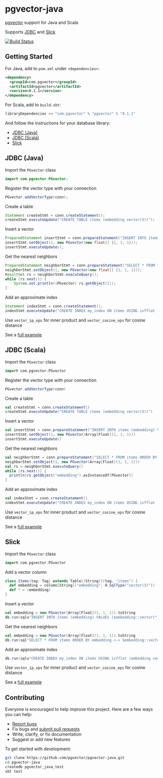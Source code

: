 # pgvector-java

[pgvector](https://github.com/pgvector/pgvector) support for Java and Scala

Supports [JDBC](https://docs.oracle.com/javase/tutorial/jdbc/basics/index.html) and [Slick](https://github.com/slick/slick)

[![Build Status](https://github.com/pgvector/pgvector-java/workflows/build/badge.svg?branch=master)](https://github.com/pgvector/pgvector-java/actions)

## Getting Started

For Java, add to `pom.xml` under `<dependencies>`:

```xml
<dependency>
  <groupId>com.pgvector</groupId>
  <artifactId>pgvector</artifactId>
  <version>0.1.1</version>
</dependency>
```

For Scala, add to `build.sbt`:

```sbt
libraryDependencies += "com.pgvector" % "pgvector" % "0.1.1"
```

And follow the instructions for your database library:

- [JDBC (Java)](#jdbc-java)
- [JDBC (Scala)](#jdbc-scala)
- [Slick](#slick)

## JDBC (Java)

Import the `PGvector` class

```java
import com.pgvector.PGvector;
```

Register the vector type with your connection

```java
PGvector.addVectorType(conn);
```

Create a table

```java
Statement createStmt = conn.createStatement();
createStmt.executeUpdate("CREATE TABLE items (embedding vector(3))");
```

Insert a vector

```java
PreparedStatement insertStmt = conn.prepareStatement("INSERT INTO items (embedding) VALUES (?)");
insertStmt.setObject(1, new PGvector(new float[] {1, 1, 1}));
insertStmt.executeUpdate();
```

Get the nearest neighbors

```java
PreparedStatement neighborStmt = conn.prepareStatement("SELECT * FROM items ORDER BY embedding <-> ? LIMIT 5");
neighborStmt.setObject(1, new PGvector(new float[] {1, 1, 1}));
ResultSet rs = neighborStmt.executeQuery();
while (rs.next()) {
    System.out.println((PGvector) rs.getObject(1));
}
```

Add an approximate index

```java
Statement indexStmt = conn.createStatement();
indexStmt.executeUpdate("CREATE INDEX my_index ON items USING ivfflat (embedding vector_l2_ops)");
```

Use `vector_ip_ops` for inner product and `vector_cosine_ops` for cosine distance

See a [full example](src/test/java/com/pgvector/JDBCJava.java)

## JDBC (Scala)

Import the `PGvector` class

```scala
import com.pgvector.PGvector
```

Register the vector type with your connection

```scala
PGvector.addVectorType(conn)
```

Create a table

```scala
val createStmt = conn.createStatement()
createStmt.executeUpdate("CREATE TABLE items (embedding vector(3))")
```

Insert a vector

```scala
val insertStmt = conn.prepareStatement("INSERT INTO items (embedding) VALUES (?)")
insertStmt.setObject(1, new PGvector(Array[Float](1, 1, 1)))
insertStmt.executeUpdate()
```

Get the nearest neighbors

```scala
val neighborStmt = conn.prepareStatement("SELECT * FROM items ORDER BY embedding <-> ? LIMIT 5")
neighborStmt.setObject(1, new PGvector(Array[Float](1, 1, 1)))
val rs = neighborStmt.executeQuery()
while (rs.next()) {
  println(rs.getObject("embedding").asInstanceOf[PGvector])
}
```

Add an approximate index

```scala
val indexStmt = conn.createStatement()
indexStmt.executeUpdate("CREATE INDEX my_index ON items USING ivfflat (embedding vector_l2_ops)")
```

Use `vector_ip_ops` for inner product and `vector_cosine_ops` for cosine distance

See a [full example](src/test/scala/com/pgvector/JDBCScala.scala)

## Slick

Import the `PGvector` class

```scala
import com.pgvector.PGvector
```

Add a vector column

```scala
class Items(tag: Tag) extends Table[(String)](tag, "items") {
  def embedding = column[String]("embedding", O.SqlType("vector(3)"))
  def * = (embedding)
}
```

Insert a vector

```scala
val embedding = new PGvector(Array[Float](1, 1, 1)).toString
db.run(sqlu"INSERT INTO items (embedding) VALUES ($embedding::vector)")
```

Get the nearest neighbors

```scala
val embedding = new PGvector(Array[Float](1, 1, 1)).toString
db.run(sql"SELECT * FROM items ORDER BY embedding <-> $embedding::vector LIMIT 5".as[(String)])
```

Add an approximate index

```scala
db.run(sqlu"CREATE INDEX my_index ON items USING ivfflat (embedding vector_l2_ops)")
```

Use `vector_ip_ops` for inner product and `vector_cosine_ops` for cosine distance

See a [full example](src/test/scala/com/pgvector/Slick.scala)

## Contributing

Everyone is encouraged to help improve this project. Here are a few ways you can help:

- [Report bugs](https://github.com/pgvector/pgvector-java/issues)
- Fix bugs and [submit pull requests](https://github.com/pgvector/pgvector-java/pulls)
- Write, clarify, or fix documentation
- Suggest or add new features

To get started with development:

```sh
git clone https://github.com/pgvector/pgvector-java.git
cd pgvector-java
createdb pgvector_java_test
sbt test
```
